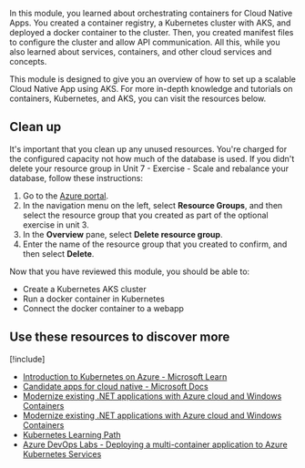 In this module, you learned about orchestrating containers for Cloud Native Apps. You created a container registry, a Kubernetes cluster with AKS, and deployed a docker container to the cluster. Then, you created manifest files to configure the cluster and allow API communication. All this, while you also learned about services, containers, and other cloud services and concepts.

This module is designed to give you an overview of how to set up a scalable Cloud Native App using AKS. For more in-depth knowledge and tutorials on containers, Kubernetes, and AKS, you can visit the resources below.

## Clean up

It's important that you clean up any unused resources. You're charged for the configured capacity not how much of the database is used. If you didn't delete your resource group in Unit 7 - Exercise - Scale and rebalance your database, follow these instructions:

1. Go to the [Azure portal](https://portal.azure.com/).
1. In the navigation menu on the left, select **Resource Groups**, and then select the resource group that you created as part of the optional exercise in unit 3.
1. In the **Overview** pane, select **Delete resource group**.
1. Enter the name of the resource group that you created to confirm, and then select **Delete**.

Now that you have reviewed this module, you should be able to: 

* Create a Kubernetes AKS cluster
* Run a docker container in Kubernetes
* Connect the docker container to a webapp

## Use these resources to discover more

[!include[](../../../includes/open-link-in-new-tab-note.md)]

* [Introduction to Kubernetes on Azure - Microsoft Learn](/learn/paths/intro-to-kubernetes-on-azure/)
* [Candidate apps for cloud native - Microsoft Docs](/dotnet/architecture/cloud-native/candidate-apps)
* [Modernize existing .NET applications with Azure cloud and Windows Containers](/download/thank-you/modernizing-existing-net-apps-ebook)
* [Modernize existing .NET applications with Azure cloud and Windows Containers](/download/thank-you/modernizing-existing-net-apps-ebook)
* [Kubernetes Learning Path](/resources/kubernetes-learning-path/)
* [Azure DevOps Labs - Deploying a multi-container application to Azure Kubernetes Services](/labs/vstsextend/kubernetes/)
